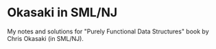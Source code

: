# Okasaki in SML/NJ

My notes and solutions for "Purely Functional Data Structures" book by Chris Okasaki (in SML/NJ).
